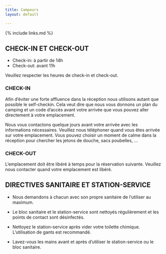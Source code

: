 ```yaml
---
title: Campeurs
layout: default

---
```


{% include links.md %}

## CHECK-IN ET CHECK-OUT

* Check-in: à partir de 14h
* Check-out: avant 11h

Veuillez respecter les heures de check-in et check-out.

### CHECK-IN

Afin d’éviter une forte affluence dans la réception nous utilisons autant que possible le self-checkin. Cela veut dire que nous vous donnons un plan du camping et un code d’accès avant votre arrivée que vous pouvez aller directement à votre emplacement.

Nous vous contactons quelque jours avant votre arrivée avec les informations nécessaires. Veuillez nous téléphoner quand vous êtes arrivée sur votre emplacement. Vous pouvez choisir un moment de calme dans la réception pour chercher les jetons de douche, sacs poubelles, ...

### CHECK-OUT

L’emplacement doit être libéré à temps pour la réservation suivante.
Veuillez nous contacter quand votre emplacement est libéré.


## DIRECTIVES SANITAIRE ET STATION-SERVICE

<!--* Les facilités sanitaires seront ouvert de nouveau à partir de 25/06.-->

* Nous demandons à chacun avec son propre sanitaire de l’utiliser au maximum.

* Le bloc sanitaire et le station-service sont nettoyés régulièrement et les points de contact sont désinfectés.

* Nettoyez le station-service après vider votre toilette chimique. L’utilisation de gants est recommandé.

* Lavez-vous les mains avant et après d’utiliser le station-service ou le bloc sanitaire.

